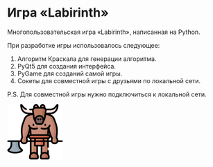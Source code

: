 # Игра «Labirinth»

Многопользовательская игра «Labirinth», написанная на Python.

При разработке игры использовалось следующее:
1. Алгоритм Краскала для генерации алгоритма.
2. PyQt5 для создания интерфейса.
3. PyGame для созданий самой игры.
4. Сокеты для совместной игры с друзьями по локальной сети.

P.S. Для совместной игры нужно подключиться к локальной сети.

![Screenshot](media/img/minotaur.png)
